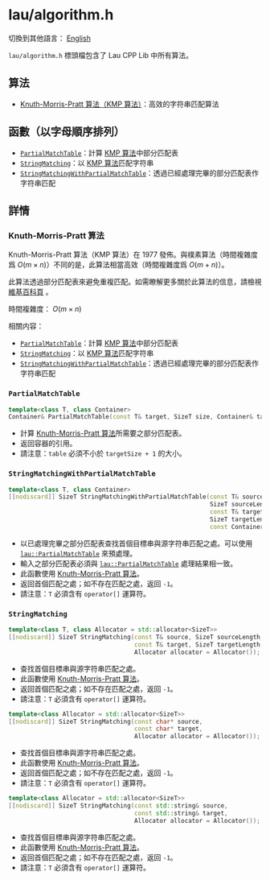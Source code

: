 # lau/algorithm.h

切換到其他語言： [English](algorithm_en.md)

`lau/algorithm.h` 標頭檔包含了 Lau CPP Lib 中所有算法。

## 算法
- [Knuth-Morris-Pratt 算法（KMP 算法）](#Knuth-Morris-Pratt_Algorithm)：高效的字符串匹配算法

## 函數（以字母順序排列）
- [`PartialMatchTable`](#PartialMatchTable)：計算
  [KMP 算法](#Knuth-Morris-Pratt_Algorithm)中部分匹配表
- [`StringMatching`](#StringMatching)：以
  [KMP 算法](#Knuth-Morris-Pratt_Algorithm)匹配字符串
- [`StringMatchingWithPartialMatchTable`](#StringMatchingWithPartialMatchTable)：透過已經處理完畢的部分匹配表作字符串匹配

## 詳情
### <span id="Knuth-Morris-Pratt_Algorithm">Knuth-Morris-Pratt 算法</span>
Knuth-Morris-Pratt 算法（KMP 算法）在 1977 發佈。與樸素算法（時間複雜度爲
$O(m \times n)$）不同的是，此算法相當高效（時間複雜度爲 $O(m + n)$）。

此算法透過部分匹配表來避免重複匹配。如需瞭解更多關於此算法的信息，請檢視[維基百科頁](https://zh.wikipedia.org/wiki/KMP%E7%AE%97%E6%B3%95) 。

時間複雜度： $O(m \times n)$

相關内容：
- [`PartialMatchTable`](#PartialMatchTable)：計算
  [KMP 算法](#Knuth-Morris-Pratt_Algorithm)中部分匹配表
- [`StringMatching`](#StringMatching)：以
  [KMP 算法](#Knuth-Morris-Pratt_Algorithm)匹配字符串
- [`StringMatchingWithPartialMatchTable`](#StringMatchingWithPartialMatchTable)：透過已經處理完畢的部分匹配表作字符串匹配


### <span id="PartialMatchTable">`PartialMatchTable`</span>
```c++
template<class T, class Container>
Container& PartialMatchTable(const T& target, SizeT size, Container& table);
```
- 計算 [Knuth-Morris-Pratt 算法](#Knuth-Morris-Pratt_Algorithm)所需要之部分匹配表。
- 返回容器的引用。
- 請注意：`table` 必須不小於 `targetSize + 1` 的大小。

### <span id="StringMatchingWithPartialMatchTable">`StringMatchingWithPartialMatchTable`</span>
```c++
template<class T, class Container>
[[nodiscard]] SizeT StringMatchingWithPartialMatchTable(const T& source,
                                                        SizeT sourceLength,
                                                        const T& target,
                                                        SizeT targetLength,
                                                        const Container& table);
```
- 以已處理完畢之部分匹配表查找首個目標串與源字符串匹配之處。可以使用
  [`lau::PartialMatchTable`](#PartialMatchTable) 來預處理。
- 輸入之部分匹配表必須與 [`lau::PartialMatchTable`](#PartialMatchTable) 處理結果相一致。
- 此函數使用 [Knuth-Morris-Pratt 算法](#Knuth-Morris-Pratt_Algorithm)。
- 返回首個匹配之處；如不存在匹配之處，返回 `-1`。
- 請注意：`T` 必須含有 `operator[]` 運算符。

### <span id="StringMatching">`StringMatching`</span>
```c++
template<class T, class Allocator = std::allocator<SizeT>>
[[nodiscard]] SizeT StringMatching(const T& source, SizeT sourceLength,
                                   const T& target, SizeT targetLength,
                                   Allocator allocator = Allocator());
```
- 查找首個目標串與源字符串匹配之處。
- 此函數使用 [Knuth-Morris-Pratt 算法](#Knuth-Morris-Pratt_Algorithm)。
- 返回首個匹配之處；如不存在匹配之處，返回 `-1`。
- 請注意：`T` 必須含有 `operator[]` 運算符。

```c++
template<class Allocator = std::allocator<SizeT>>
[[nodiscard]] SizeT StringMatching(const char* source,
                                   const char* target,
                                   Allocator allocator = Allocator());
```
- 查找首個目標串與源字符串匹配之處。
- 此函數使用 [Knuth-Morris-Pratt 算法](#Knuth-Morris-Pratt_Algorithm)。
- 返回首個匹配之處；如不存在匹配之處，返回 `-1`。
- 請注意：`T` 必須含有 `operator[]` 運算符。

```c++
template<class Allocator = std::allocator<SizeT>>
[[nodiscard]] SizeT StringMatching(const std::string& source,
                                   const std::string& target,
                                   Allocator allocator = Allocator());
```
- 查找首個目標串與源字符串匹配之處。
- 此函數使用 [Knuth-Morris-Pratt 算法](#Knuth-Morris-Pratt_Algorithm)。
- 返回首個匹配之處；如不存在匹配之處，返回 `-1`。
- 請注意：`T` 必須含有 `operator[]` 運算符。
